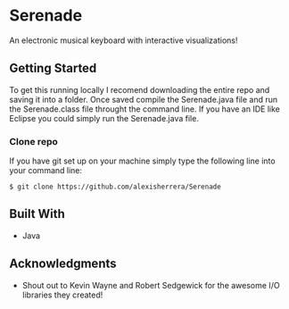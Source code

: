 # Serenade

An electronic musical keyboard with interactive visualizations!

## Getting Started

To get this running locally I recomend downloading the entire repo and saving it into a folder. Once saved compile the Serenade.java file and run the Serenade.class file throught the command line. If you have an IDE like Eclipse you could simply run the Serenade.java file.

### Clone repo

If you have git set up on your machine simply type the following line into your command line:

```
$ git clone https://github.com/alexisherrera/Serenade
```

## Built With

* Java


## Acknowledgments

* Shout out to Kevin Wayne and Robert Sedgewick for the awesome I/O libraries they created!
